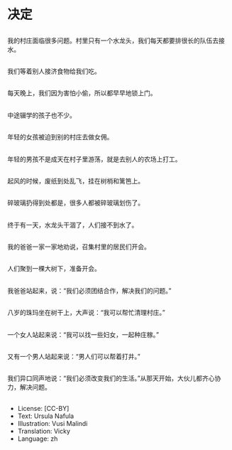 # 决定

##
我的村庄面临很多问题。村里只有一个水龙头，我们每天都要排很长的队伍去接水。

##
我们等着别人接济食物给我们吃。

##
每天晚上，我们因为害怕小偷，所以都早早地锁上门。

##
中途辍学的孩子也不少。

##
年轻的女孩被迫到别的村庄去做女佣。

##
年轻的男孩不是成天在村子里游荡，就是去别人的农场上打工。

##
起风的时候，废纸到处乱飞，挂在树梢和篱笆上。

##
碎玻璃扔得到处都是，很多人都被碎玻璃划伤了。

##
终于有一天，水龙头干涸了，人们接不到水了。

##
我的爸爸一家一家地劝说，召集村里的居民们开会。

##
人们聚到一棵大树下，准备开会。

##
我爸爸站起来，说：“我们必须团结合作，解决我们的问题。”

##
八岁的珠玛坐在树干上，大声说：“我可以帮忙清理村庄。”

##
一个女人站起来说：“我可以找一些妇女，一起种庄稼。”

##
又有一个男人站起来说：“男人们可以帮着打井。”

##
我们异口同声地说：“我们必须改变我们的生活。”从那天开始，大伙儿都齐心协力，解决问题。

##
* License: [CC-BY]
* Text: Ursula Nafula
* Illustration: Vusi Malindi
* Translation: Vicky
* Language: zh
